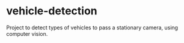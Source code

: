 # vehicle-detection
Project to detect types of vehicles to pass a stationary camera, using computer vision.
